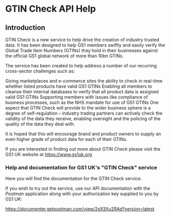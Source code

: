 # GTIN Check API Help

## Introduction
GTIN Check is a new service to help drive the creation of industry trusted data.
It has been designed to help GS1 members swiftly and easily verify the Global Trade Item Numbers (GTINs) they hold in their businesses against the official GS1 global network of more than 10bn GTINs.

The service has been created to help address a number of our recurring cross-sector challenges such as:

Giving marketplaces and e-commerce sites the ability to check in real-time whether listed products have valid GS1 GTINs
Enabling all members to cleanse their internal databases to verify that all product data is assigned valid GS1 GTINs
Supporting members with issues like compliance of business processes, such as the NHS mandate for use of GS1 GTINs
One aspect that GTIN Check will provide to the wider business sphere is a degree of self-regulation – industry trading partners can actively check the validity of the data they receive, enabling oversight and the policing of the quality of the data they deal with.

It is hoped that this will encourage brand and product owners to supply an even higher grade of product data for each of their GTINs.

If you are interested in finding out more about GTIN Check please visit the GS1 UK website at https://www.gs1uk.org


### Help and documentation for GS1 UK's "GTIN Check" service

Here you will find the documentation for the GTIN Check service.

If you wish to try out the service, use our API documentation with the <i>Postman</i> application along with your authorization key supplied
to you by GS1 UK:

https://documenter.getpostman.com/view/2s93Xu2RAd?version=latest

